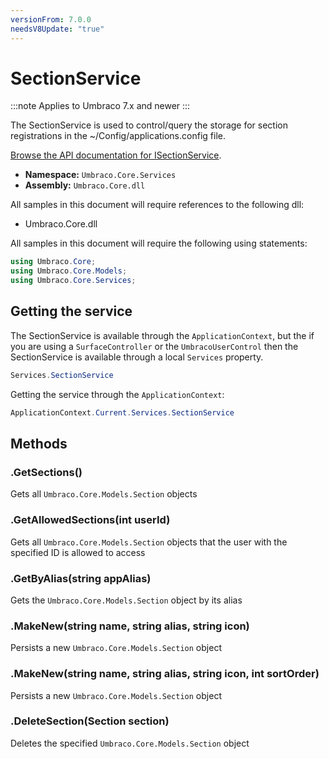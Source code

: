 ```yaml
---
versionFrom: 7.0.0
needsV8Update: "true"
---
```


# SectionService

:::note
Applies to Umbraco 7.x and newer
:::

The SectionService is used to control/query the storage for section registrations in the ~/Config/applications.config file.

[Browse the API documentation for ISectionService](https://our.umbraco.com/apidocs/csharp/api/Umbraco.Core.Services.ISectionService.html).

 * **Namespace:** `Umbraco.Core.Services` 
 * **Assembly:** `Umbraco.Core.dll`

All samples in this document will require references to the following dll:

* Umbraco.Core.dll

All samples in this document will require the following using statements:

```csharp
using Umbraco.Core;
using Umbraco.Core.Models;
using Umbraco.Core.Services;
```

## Getting the service
The SectionService is available through the `ApplicationContext`, but the if you are using a `SurfaceController` or the `UmbracoUserControl` then the SectionService is available through a local `Services` property.

```csharp
Services.SectionService
```

Getting the service through the `ApplicationContext`:

```csharp
ApplicationContext.Current.Services.SectionService
```

## Methods

### .GetSections()
Gets all `Umbraco.Core.Models.Section` objects

### .GetAllowedSections(int userId)
Gets all `Umbraco.Core.Models.Section` objects that the user with the specified ID is allowed to access

### .GetByAlias(string appAlias)
Gets the `Umbraco.Core.Models.Section` object by its alias

### .MakeNew(string name, string alias, string icon)
Persists a new `Umbraco.Core.Models.Section` object

### .MakeNew(string name, string alias, string icon, int sortOrder)
Persists a new `Umbraco.Core.Models.Section` object

### .DeleteSection(Section section)
Deletes the specified `Umbraco.Core.Models.Section` object
